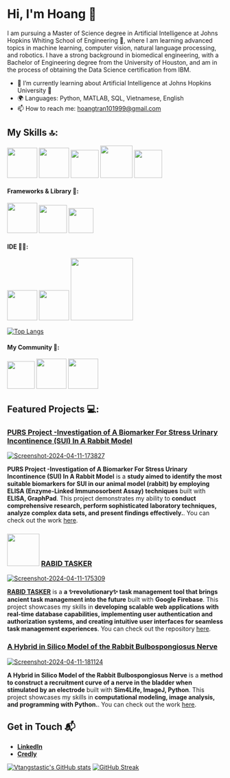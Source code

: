 # Hi, I'm Hoang 👋

I am pursuing a Master of Science degree in Artificial Intelligence at Johns Hopkins Whiting School of Engineering 🏫, where I am learning advanced topics in machine learning, computer vision, natural language processing, and robotics. I have a strong background in biomedical engineering, with a Bachelor of Engineering degree from the University of Houston, and am in the process of obtaining the Data Science certification from IBM.

- 🌱 I’m currently learning about Artificial Intelligence at Johns Hopkins University 🏫
- 🌍 Languages: Python, MATLAB, SQL, Vietnamese, English
- 📫 How to reach me: hoangtran101999@gmail.com

##  My Skills 🔝:
<img src="https://img.shields.io/badge/Python-FFD43B?style=for-the-badge&logo=python&logoColor=blue" heigh=20 width=70/> <img src="https://img.shields.io/badge/Pandas-2C2D72?style=for-the-badge&logo=pandas&logoColor=white" heigh=20 width=70/> <img src="https://img.shields.io/badge/Numpy-777BB4?style=for-the-badge&logo=numpy&logoColor=white" heigh=15 width=65/> <img src="https://img.shields.io/badge/Scratch-4D97FF?style=for-the-badge&logo=Scratch&logoColor=white" heigh=22 width=75/> <img src="https://img.shields.io/badge/%3C/%3E%20htmx-3D72D7?style=for-the-badge&logo=mysl&logoColor=white" heigh=15 width=65/> 
#### Frameworks & Library 🚀:
<img src="https://img.shields.io/badge/firebase-ffca28?style=for-the-badge&logo=firebase&logoColor=black" heigh=20 width=70/> <img src="https://img.shields.io/badge/Jupyter-F37626.svg?&style=for-the-badge&logo=Jupyter&logoColor=white" heigh=15 width=65/> <img src="https://img.shields.io/badge/conda-342B029.svg?&style=for-the-badge&logo=anaconda&logoColor=white" heigh=15 width=58/> 
#### IDE 👩‍💻:
<img src="https://img.shields.io/badge/Colab-F9AB00?style=for-the-badge&logo=googlecolab&color=525252" heigh=20 width=70/> <img src="https://img.shields.io/badge/replit-667881?style=for-the-badge&logo=replit&logoColor=white" heigh=20 width=70/> <img src="https://img.shields.io/badge/Visual_Studio_Code-0078D4?style=for-the-badge&logo=visual%20studio%20code&logoColor=white" heigh=55 width=145/>

[![Top Langs](https://github-readme-stats.vercel.app/api/top-langs/?username=vtangstastic&langs_count=5&layout=compact)](https://github.com/vtangstastic/github-readme-stats)

#### My Community 👥:

<img src="https://img.shields.io/badge/Kaggle-20BEFF?style=for-the-badge&logo=Kaggle&logoColor=white" heigh=15 width=64/> <img src="https://img.shields.io/badge/Devpost-003E54?style=for-the-badge&logo=Devpost&logoColor=white" heigh=20 width=70/> <img src="https://img.shields.io/badge/Coursera-0056D2?style=for-the-badge&logo=Coursera&logoColor=white" heigh=20 width=70/>

## Featured Projects 💻:

### [PURS Project -Investigation of A Biomarker For Stress Urinary Incontinence (SUI) In A Rabbit Model](https://drive.google.com/file/d/1PrvvQ2rqqqXtCfSAq6uNHbsneO3vrRzX/view)

<a href="https://ibb.co/B4QXcvc"><img src="https://i.ibb.co/tZv7QnQ/Screenshot-2024-04-11-173827.png" alt="Screenshot-2024-04-11-173827" border="0"></a>


**PURS Project -Investigation of A Biomarker For Stress Urinary Incontinence (SUI) In A Rabbit Model** is a **study aimed to identify the most suitable biomarkers for SUI in our animal model (rabbit) by employing ELISA (Enzyme-Linked Immunosorbent Assay) techniques** built with **ELISA, GraphPad**. This project demonstrates my ability to **conduct comprehensive research, perform sophisticated laboratory techniques, analyze complex data sets, and present findings effectively.**. You can check out the work [here](https://drive.google.com/file/d/1PrvvQ2rqqqXtCfSAq6uNHbsneO3vrRzX/view).

### [<img src="https://i.ibb.co/PwM7cc2/RT-logo.png" heigh=75 width=75>](https://rabid-tasker.web.app/) [RABID TASKER](https://rabid-tasker.web.app/Home)

<a href="https://ibb.co/BsbpV12"><img src="https://i.ibb.co/vzpFxt4/Screenshot-2024-04-11-175309.png" alt="Screenshot-2024-04-11-175309" border="0"></a>

**[RABID TASKER](https://rabid-tasker.web.app/Home)** is a **a ✨revolutionary✨ task management tool that brings ancient task management into the future** built with **Google Firebase**. This project showcases my skills in **developing scalable web applications with real-time database capabilities, implementing user authentication and authorization systems, and creating intuitive user interfaces for seamless task management experiences**. You can check out the repository [here](https://github.com/cytoshell/RowdyHacksSpring2024/tree/main).

### [A Hybrid in Silico Model of the Rabbit Bulbospongiosus Nerve](https://docs.google.com/presentation/d/1i-H6iJv23251j5xhvtSrhFYicCKRRGS2/edit?amp%3Bouid=106798688794723663606&amp%3Brtpof=true&amp%3Bsd=true#slide=id.g1e18d793b26_0_3)

<a href="https://ibb.co/wQyMvHV"><img src="https://i.ibb.co/z2sGkcp/Screenshot-2024-04-11-181124.png" alt="Screenshot-2024-04-11-181124" border="0"></a>

**A Hybrid in Silico Model of the Rabbit Bulbospongiosus Nerve** is a **method to construct a recruitment curve of a nerve in the bladder when stimulated by an electrode** built with **Sim4Life, ImageJ, Python**. This project showcases my skills in **computational modeling, image analysis, and programming with Python.**. You can check out the work [here](https://docs.google.com/presentation/d/1i-H6iJv23251j5xhvtSrhFYicCKRRGS2/edit?amp%3Bouid=106798688794723663606&amp%3Brtpof=true&amp%3Bsd=true#slide=id.g1e18d793b26_0_3).
## Get in Touch 📬

- **[LinkedIn](https://www.linkedin.com/in/hoang1802tran/)**
- **[Credly](https://www.credly.com/users/hoang-tran.09d2f0ee/badges)**

[![Vtangstastic's GitHub stats](https://github-readme-stats.vercel.app/api?username=vtangstastic&show_icons=true&theme=dracula&show=logo&rank_icon=github)](https://github.com/vtangstastic/github-readme-stats)
[![GitHub Streak](https://github-readme-streak-stats.herokuapp.com?user=vtangstastic&theme=radical&hide_border=true)](https://git.io/streak-stats)



